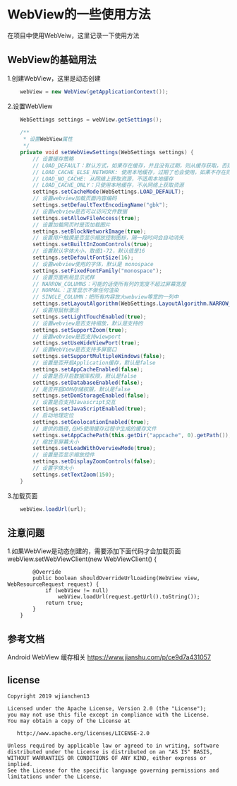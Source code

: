 # WebView的一些使用方法
在项目中使用WebVeiw，这里记录一下使用方法

## WebView的基础用法
1.创建WebView，这里是动态创建
```Java
    webView = new WebView(getApplicationContext());
```
2.设置WebView
```Java
    WebSettings settings = webView.getSettings();
        
    /**
     * 设置WebView属性
     */
    private void setWebViewSettings(WebSettings settings) {
        // 设置缓存策略
        // LOAD_DEFAULT：默认方式，如果存在缓存，并且没有过期，则从缓存获取，否则从网络获取
        // LOAD_CACHE_ELSE_NETWORK: 使用本地缓存，过期了也会使用，如果不存在则从网络加载
        // LOAD_NO_CACHE: 从网络上获取资源，不适用本地缓存
        // LOAD_CACHE_ONLY：只使用本地缓存，不从网络上获取资源
        settings.setCacheMode(WebSettings.LOAD_DEFAULT);
        // 设置webview加载页面内容编码
        settings.setDefaultTextEncodingName("gbk");
        // 设置webview是否可以访问文件数据
        settings.setAllowFileAccess(true);
        // 设置加载网页时是否加载图片
        settings.setBlockNetworkImage(true);
        // 设置用户触摸是否显示缩放控制图标，隔一段时间会自动消失
        settings.setBuiltInZoomControls(true);
        // 设置默认字体大小，取值1-72，默认值是16
        settings.setDefaultFontSize(16);
        // 设置webview使用的字体，默认是 monospace
        settings.setFixedFontFamily("monospace");
        // 设置页面布局显示式样
        // NARROW_COLUMNS：可能的话使所有列的宽度不超过屏幕宽度
        // NORMAL：正常显示不做任何渲染
        // SINGLE_COLUMN：把所有内容放大webview等宽的一列中
        settings.setLayoutAlgorithm(WebSettings.LayoutAlgorithm.NARROW_COLUMNS); // 设置布局方式
        // 设置用鼠标激活
        settings.setLightTouchEnabled(true);
        // 设置webview是否支持缩放，默认是支持的
        settings.setSupportZoom(true);
        // 设置webview是否支持wiewport
        settings.setUseWideViewPort(true);
        // 设置WebView是否支持多屏窗口
        settings.setSupportMultipleWindows(false);
        // 设置是否开启Application缓存，默认是false
        settings.setAppCacheEnabled(false);
        // 设置是否开启数据库权限，默认是false
        settings.setDatabaseEnabled(false);
        // 是否开启DOM存储权限，默认是false
        settings.setDomStorageEnabled(false);
        // 设置是否支持Javascript交互
        settings.setJavaScriptEnabled(true);
        // 启动地理定位
        settings.setGeolocationEnabled(true);
        // 提供的路径,在H5使用缓存过程中生成的缓存文件
        settings.setAppCachePath(this.getDir("appcache", 0).getPath());
        // 缩放至屏幕大小
        settings.setLoadWithOverviewMode(true);
        // 设置是否显示缩放控件
        settings.setDisplayZoomControls(false);
        // 设置字体大小
        settings.setTextZoom(150);
    }
```
3.加载页面
```Java
    webView.loadUrl(url);
```

## 注意问题
1.如果WebView是动态创建的，需要添加下面代码才会加载页面
        webView.setWebViewClient(new WebViewClient() {

            @Override
            public boolean shouldOverrideUrlLoading(WebView view, WebResourceRequest request) {
                if (webView != null)
                    webView.loadUrl(request.getUrl().toString());
                return true;
            }
        }

## 参考文档
Android WebView 缓存相关
https://www.jianshu.com/p/ce9d7a431057

## license

    Copyright 2019 wjianchen13

    Licensed under the Apache License, Version 2.0 (the "License");
    you may not use this file except in compliance with the License.
    You may obtain a copy of the License at

       http://www.apache.org/licenses/LICENSE-2.0

    Unless required by applicable law or agreed to in writing, software
    distributed under the License is distributed on an "AS IS" BASIS,
    WITHOUT WARRANTIES OR CONDITIONS OF ANY KIND, either express or implied.
    See the License for the specific language governing permissions and
    limitations under the License.